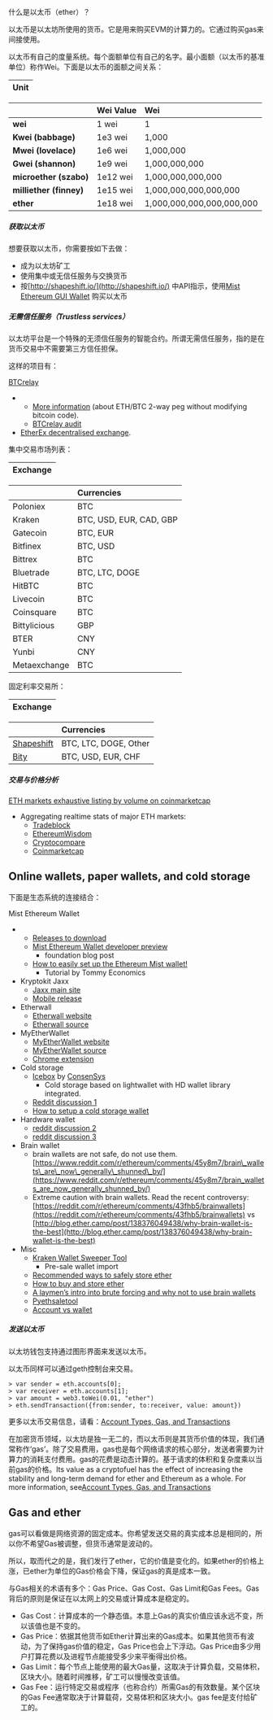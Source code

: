 什么是以太币（ether）？

以太币是以太坊所使用的货币。它是用来购买EVM的计算力的。它通过购买gas来间接使用。

以太币有自己的度量系统。每个面额单位有自己的名字。最小面额（以太币的基准单位）称作Wei。下面是以太币的面额之间关系：

| Unit |
| :--- |


|  | Wei Value | Wei |
| :--- | :--- | :--- |
| **wei** | 1 wei | 1 |
| **Kwei \(babbage\)** | 1e3 wei | 1,000 |
| **Mwei \(lovelace\)** | 1e6 wei | 1,000,000 |
| **Gwei \(shannon\)** | 1e9 wei | 1,000,000,000 |
| **microether \(szabo\)** | 1e12 wei | 1,000,000,000,000 |
| **milliether \(finney\)** | 1e15 wei | 1,000,000,000,000,000 |
| **ether** | 1e18 wei | 1,000,000,000,000,000,000 |

##### 获取以太币

想要获取以太币，你需要按如下去做：

* 成为以太坊矿工
* 使用集中或无信任服务与交换货币
* 按[http://shapeshift.io/](http://shapeshift.io/) 中API指示，使用[Mist Ethereum GUI Wallet](https://github.com/ethereum/mist/releases) 购买以太币

##### 无需信任服务（Trustless services）

以太坊平台是一个特殊的无须信任服务的智能合约。所谓无需信任服务，指的是在货币交易中不需要第三方信任担保。

这样的项目有：

[BTCrelay](http://btcrelay.org/)

* * [More information](https://medium.com/@ConsenSys/taking-stock-bitcoin-and-ethereum-4382f0a2f17)
    \(about ETH/BTC 2-way peg without modifying bitcoin code\).
  * [BTCrelay audit](http://martin.swende.se/blog/BTCRelay-Auditing.html)
* [EtherEx decentralised exchange](https://etherex.org/).

集中交易市场列表：

| Exchange |
| :--- |


|  | Currencies |
| :--- | :--- |
| Poloniex | BTC |
| Kraken | BTC, USD, EUR, CAD, GBP |
| Gatecoin | BTC, EUR |
| Bitfinex | BTC, USD |
| Bittrex | BTC |
| Bluetrade | BTC, LTC, DOGE |
| HitBTC | BTC |
| Livecoin | BTC |
| Coinsquare | BTC |
| Bittylicious | GBP |
| BTER | CNY |
| Yunbi | CNY |
| Metaexchange | BTC |

固定利率交易所：

| Exchange |
| :--- |


|  | Currencies |
| :--- | :--- |
| [Shapeshift](http://www.ethdocs.org/en/latest/shapeshift.io) | BTC, LTC, DOGE, Other |
| [Bity](https://bity.com/) | BTC, USD, EUR, CHF |

##### 交易与价格分析

[ETH markets exhaustive listing by volume on coinmarketcap](https://coinmarketcap.com/currencies/ethereum/#markets)

* Aggregating realtime stats of major ETH markets:
  * [Tradeblock](https://tradeblock.com/ethereum)
  * [EthereumWisdom](http://ethereumwisdom.com/)
  * [Cryptocompare](https://www.cryptocompare.com/coins/eth/overview)
  * [Coinmarketcap](https://coinmarketcap.com/currencies/ethereum/)

## Online wallets, paper wallets, and cold storage

下面是生态系统的连接结合：

Mist Ethereum Wallet

* * [Releases to download](https://github.com/ethereum/mist/releases)
  * [Mist Ethereum Wallet developer preview](https://blog.ethereum.org/2015/09/16/ethereum-wallet-developer-preview/)
    * foundation blog post
  * [How to easily set up the Ethereum Mist wallet!](https://www.youtube.com/watch?v=Z6lE0Ctaeqs)
    * Tutorial by Tommy Economics
* Kryptokit Jaxx
  * [Jaxx main site](http://jaxx.io/)
  * [Mobile release](http://favs.pw/first-ethereum-mobile-app-released/#.VsHn_PGPL5c)
* Etherwall
  * [Etherwall website](http://www.etherwall.com/)
  * [Etherwall source](https://github.com/almindor/etherwall)
* MyEtherWallet
  * [MyEtherWallet website](https://www.myetherwallet.com/)
  * [MyEtherWallet source](https://github.com/kvhnuke/etherwallet/)
  * [Chrome extension](http://sebfor.com/myetherwallet-chrome-extension-release/)
* Cold storage
  * [Icebox](https://github.com/ConsenSys/icebox)
    by
    [ConsenSys](https://consensys.net/)
    * Cold storage based on lightwallet with HD wallet library integrated.
  * [Reddit discussion 1](https://www.reddit.com/r/ethereum/comments/45uvmy/offline_cold_storage_question/offline_cold_storage_question)
  * [How to setup a cold storage wallet](https://www.reddit.com/r/ethereum/comments/48wfbv/eli5_how_to_setup_a_cold_storage_wallet_as/)
* Hardware wallet
  * [reddit discussion 2](https://www.reddit.com/r/ethereum/comments/45siaq/hardware_wallet/)
  * [reddit discussion 3](https://www.reddit.com/r/ethereum/comments/4521o4/crowdfunding_ethereum_hardware_cold_storage_wallet/)
* Brain wallet
  * brain wallets are not safe, do not use them.
    [https://www.reddit.com/r/ethereum/comments/45y8m7/brain\_wallets\_are\_now\_generally\_shunned\_by/](https://www.reddit.com/r/ethereum/comments/45y8m7/brain_wallets_are_now_generally_shunned_by/)
  * Extreme caution with brain wallets. Read the recent controversy:
    [https://reddit.com/r/ethereum/comments/43fhb5/brainwallets](https://reddit.com/r/ethereum/comments/43fhb5/brainwallets)
    vs
    [http://blog.ether.camp/post/138376049438/why-brain-wallet-is-the-best](http://blog.ether.camp/post/138376049438/why-brain-wallet-is-the-best)
* Misc
  * [Kraken Wallet Sweeper Tool](https://www.kraken.com/ether)
    * Pre-sale wallet import
  * [Recommended ways to safely store ether](http://ethereum.stackexchange.com/questions/1239/what-is-the-recommended-way-to-safely-store-ether)
  * [How to buy and store ether](http://sebfor.com/how-to-buy-and-store-ether/)
  * [A laymen’s intro into brute forcing and why not to use brain wallets](http://www.fastcompany.com/3056651/researchers-find-a-crack-that-drains-supposedly-secure-bitcoin-wallets)
  * [Pyethsaletool](https://github.com/ethereum/pyethsaletool/blob/master/README.md)
  * [Account vs wallet](https://www.reddit.com/r/ethereum/comments/47j3r5/eli5_accounts_vs_wallet_contracts_on_mist/)

##### 发送以太币

以太坊钱包支持通过图形界面来发送以太币。

以太币同样可以通过geth控制台来交易。

```
> var sender = eth.accounts[0];
> var receiver = eth.accounts[1];
> var amount = web3.toWei(0.01, "ether")
> eth.sendTransaction({from:sender, to:receiver, value: amount})
```

更多以太币交易信息，请看：[Account Types, Gas, and Transactions](http://www.ethdocs.org/en/latest/contracts-and-transactions/account-types-gas-and-transactions.html#account-types-gas-and-transactions)

在加密货币领域，以太坊是独一无二的，而以太币则是其货币价值的体现，我们通常称作‘gas’。除了交易费用，gas也是每个网络请求的核心部分，发送者需要为计算力的消耗支付费用。gas的花费是动态计算的。基于请求的体积和复杂度乘以当前gas的价格。Its value as a cryptofuel has the effect of increasing the stability and long-term demand for ether and Ethereum as a whole. For more information, see[Account Types, Gas, and Transactions](http://www.ethdocs.org/en/latest/contracts-and-transactions/account-types-gas-and-transactions.html#account-types-gas-and-transactions)

## Gas and ether

gas可以看做是网络资源的固定成本。你希望发送交易的真实成本总是相同的，所以你不希望Gas被调整，但货币通常是波动的。

所以，取而代之的是，我们发行了ether，它的价值是变化的。如果ether的价格上涨，已ether为单位的Gas价格会下降，保证gas的真是成本一致。

与Gas相关的术语有多个：Gas Price、Gas Cost、Gas Limit和Gas Fees。Gas背后的原则是保证在以太网上的交易或计算成本是稳定的。

* Gas Cost：计算成本的一个静态值。本意上Gas的真实价值应该永远不变，所以该值也是不变的。
* Gas Price：依据其他货币如Ether计算出来的Gas成本。如果其他货币有波动，为了保持gas价值的稳定，Gas Price也会上下浮动。Gas Price由多少用户打算花费以及进程节点能接受多少来平衡得出价格。
* Gas Limit：每个节点上能使用的最大Gas量，这取决于计算负载，交易体积，区块大小。随着时间推移，矿工可以慢慢改变该值。
* Gas Fee：运行特定交易或程序（也称合约）所需Gas的有效数量。某个区块的Gas Fee通常取决于计算载荷，交易体积和区块大小。gas fee是支付给矿工的。



































































